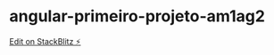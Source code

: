 # angular-primeiro-projeto-am1ag2

[Edit on StackBlitz ⚡️](https://stackblitz.com/edit/angular-primeiro-projeto-am1ag2)